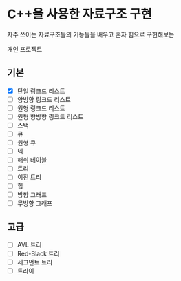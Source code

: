 C++을 사용한 자료구조 구현
=====

자주 쓰이는 자료구조들의 기능들을 배우고 혼자 힘으로 구현해보는

개인 프로젝트 

기본
-----
- [x] 단일 링크드 리스트
- [ ] 양방향 링크드 리스트
- [ ] 원형 링크드 리스트
- [ ] 원형 향방향 링크드 리스트
- [ ] 스택
- [ ] 큐
- [ ] 원형 큐
- [ ] 덱
- [ ] 해쉬 테이블
- [ ] 트리
- [ ] 이진 트리
- [ ] 힙
- [ ] 방향 그래프
- [ ] 무방향 그래프

고급
----
- [ ] AVL 트리
- [ ] Red-Black 트리
- [ ] 세그먼트 트리
- [ ] 트라이
